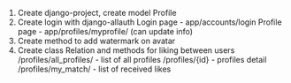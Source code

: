 1. Create django-project, create model Profile
2. Create login with django-allauth 
Login page - app/accounts/login
Profile page - app/profiles/myprofile/ (can update info)
3. Create method to add watermark on avatar
4. Create class Relation and methods for liking between users
/profiles/all_profiles/ - list of all profiles
/profiles/{id} - profiles detail
/profiles/my_match/ - list of received likes
